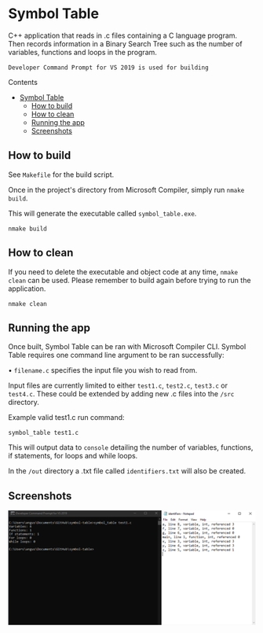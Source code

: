 # Symbol Table
 C++ application that reads in .c files containing a C language program. Then records information in a Binary Search Tree such as the number of variables, functions and loops in the program.

	Developer Command Prompt for VS 2019 is used for building

Contents
- [Symbol Table](#symbol-table)
  - [How to build](#how-to-build)
  - [How to clean](#how-to-clean)
  - [Running the app](#running-the-app)
  - [Screenshots](#screenshots)


## How to build

See `Makefile` for the build script.

Once in the project's directory from Microsoft Compiler, simply run `nmake build`.

This will generate the executable called `symbol_table.exe`.

```
nmake build
```

## How to clean

If you need to delete the executable and object code at any time, `nmake clean` can be used. Please remember to build again before trying to run the application.

```
nmake clean
```
## Running the app

Once built, Symbol Table can be ran with Microsoft Compiler CLI. Symbol Table requires one command line argument to be ran successfully:

• `filename.c` specifies the input file you wish to read from. 

Input files are currently limited to either `test1.c`, `test2.c`, `test3.c` or `test4.c`. These could be extended by adding new .c files into the `/src` directory.

Example valid test1.c run command:
```
symbol_table test1.c
```
This will output data to `console` detailing the number of variables, functions, if statements, for loops and while loops.

In the `/out` directory a .txt file called `identifiers.txt` will also be created.

## Screenshots
![test1.c screenshot](test1-screenshot.png)